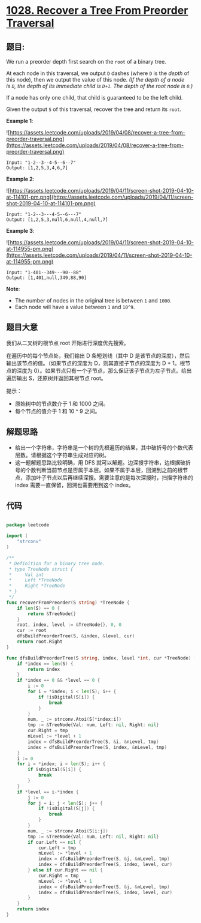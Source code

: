 # [1028. Recover a Tree From Preorder Traversal](https://leetcode.com/problems/recover-a-tree-from-preorder-traversal/)


## 题目:

We run a preorder depth first search on the `root` of a binary tree.

At each node in this traversal, we output `D` dashes (where `D` is the *depth* of this node), then we output the value of this node. *(If the depth of a node is `D`, the depth of its immediate child is `D+1`. The depth of the root node is `0`.)*

If a node has only one child, that child is guaranteed to be the left child.

Given the output `S` of this traversal, recover the tree and return its `root`.

**Example 1**:

![https://assets.leetcode.com/uploads/2019/04/08/recover-a-tree-from-preorder-traversal.png](https://assets.leetcode.com/uploads/2019/04/08/recover-a-tree-from-preorder-traversal.png)

    Input: "1-2--3--4-5--6--7"
    Output: [1,2,5,3,4,6,7]

**Example 2**:

![https://assets.leetcode.com/uploads/2019/04/11/screen-shot-2019-04-10-at-114101-pm.png](https://assets.leetcode.com/uploads/2019/04/11/screen-shot-2019-04-10-at-114101-pm.png)

    Input: "1-2--3---4-5--6---7"
    Output: [1,2,5,3,null,6,null,4,null,7]

**Example 3**:

![https://assets.leetcode.com/uploads/2019/04/11/screen-shot-2019-04-10-at-114955-pm.png](https://assets.leetcode.com/uploads/2019/04/11/screen-shot-2019-04-10-at-114955-pm.png)

    Input: "1-401--349---90--88"
    Output: [1,401,null,349,88,90]

**Note**:

- The number of nodes in the original tree is between `1` and `1000`.
- Each node will have a value between `1` and `10^9`.

## 题目大意

我们从二叉树的根节点 root 开始进行深度优先搜索。

在遍历中的每个节点处，我们输出 D 条短划线（其中 D 是该节点的深度），然后输出该节点的值。（如果节点的深度为 D，则其直接子节点的深度为 D + 1。根节点的深度为 0）。如果节点只有一个子节点，那么保证该子节点为左子节点。给出遍历输出 S，还原树并返回其根节点 root。


提示：

- 原始树中的节点数介于 1 和 1000 之间。
- 每个节点的值介于 1 和 10 ^ 9 之间。


## 解题思路

- 给出一个字符串，字符串是一个树的先根遍历的结果，其中破折号的个数代表层数。请根据这个字符串生成对应的树。
- 这一题解题思路比较明确，用 DFS 就可以解题。边深搜字符串，边根据破折号的个数判断当前节点是否属于本层。如果不属于本层，回溯到之前的根节点，添加叶子节点以后再继续深搜。需要注意的是每次深搜时，扫描字符串的 index 需要一直保留，回溯也需要用到这个 index。


## 代码

```go

package leetcode

import (
	"strconv"
)

/**
 * Definition for a binary tree node.
 * type TreeNode struct {
 *     Val int
 *     Left *TreeNode
 *     Right *TreeNode
 * }
 */
func recoverFromPreorder(S string) *TreeNode {
	if len(S) == 0 {
		return &TreeNode{}
	}
	root, index, level := &TreeNode{}, 0, 0
	cur := root
	dfsBuildPreorderTree(S, &index, &level, cur)
	return root.Right
}

func dfsBuildPreorderTree(S string, index, level *int, cur *TreeNode) (newIndex *int) {
	if *index == len(S) {
		return index
	}
	if *index == 0 && *level == 0 {
		i := 0
		for i = *index; i < len(S); i++ {
			if !isDigital(S[i]) {
				break
			}
		}
		num, _ := strconv.Atoi(S[*index:i])
		tmp := &TreeNode{Val: num, Left: nil, Right: nil}
		cur.Right = tmp
		nLevel := *level + 1
		index = dfsBuildPreorderTree(S, &i, &nLevel, tmp)
		index = dfsBuildPreorderTree(S, index, &nLevel, tmp)
	}
	i := 0
	for i = *index; i < len(S); i++ {
		if isDigital(S[i]) {
			break
		}
	}
	if *level == i-*index {
		j := 0
		for j = i; j < len(S); j++ {
			if !isDigital(S[j]) {
				break
			}
		}
		num, _ := strconv.Atoi(S[i:j])
		tmp := &TreeNode{Val: num, Left: nil, Right: nil}
		if cur.Left == nil {
			cur.Left = tmp
			nLevel := *level + 1
			index = dfsBuildPreorderTree(S, &j, &nLevel, tmp)
			index = dfsBuildPreorderTree(S, index, level, cur)
		} else if cur.Right == nil {
			cur.Right = tmp
			nLevel := *level + 1
			index = dfsBuildPreorderTree(S, &j, &nLevel, tmp)
			index = dfsBuildPreorderTree(S, index, level, cur)
		}
	}
	return index
}

```